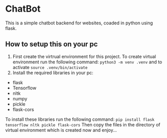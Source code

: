 # ChatBot
This is a simple chatbot backend for websites, coaded in python using flask.


## How to setup this on your pc

1. First create the virtrual environment for this project. To create virtual environment run the following command:
`python3 -m venv .venv`
and to activate
`source .venv/bin/activate`
3. Install the required libraries in your pc:
  * flask
  * Tensorflow
  * nltk
  * numpy
  * pickle
  * flask-cors

To install these libraries run the following command:
`pip install flask tensorflow nltk pickle flask-cors`
Then copy the files in the directory of virtual environment which is created now and enjoy...

